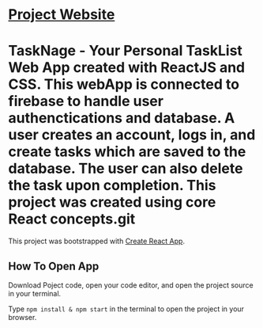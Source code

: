 # <a href="https://atomdev-tasknage.netlify.app/" target='_blank'>Project Website</a>
# TaskNage - Your Personal TaskList Web App created with ReactJS and CSS. This webApp is connected to firebase to handle user authenctications and database. A user creates an account, logs in, and create tasks which are saved to the database. The user can also delete the task upon completion. This project was created using core React concepts.git

This project was bootstrapped with [Create React App](https://github.com/facebook/create-react-app).

## How To Open App

Download Poject code, open your code editor, and open the project source in your terminal.

Type `npm install & npm start` in the terminal to open the project in your browser.